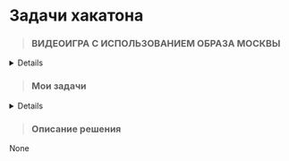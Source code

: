# Задачи хакатона
> ### ВИДЕОИГРА С ИСПОЛЬЗОВАНИЕМ ОБРАЗА МОСКВЫ

<details>
АКТУАЛЬНОСТЬ
Индустрия видеоигр растет с каждым днем и уже давно относится не только к развлекательному сегменту. С помощью игр пользователи часто получают образовательный и культурологический контент, знакомятся с историей и исследуют различные локации, воссозданные по облику реально существующих городов и мировых столиц.

Однако на сегодняшний день образ Москвы в видеоиграх представлен только отдельными достопримечательностями или текстовыми описаниями и практически не используется в качестве полноценного игрового мира.

В этой связи создание игр, где будут отражены «знаковые» локации российской столицы, позволит стимулировать развитие российской гейм-индустрии, вовлечь новых игроков в созданные российскими разработчиками игры, которые также могут быть использованы в культурной, туристической, образовательной и других сферах города

ОПИСАНИЕ ЗАДАЧИ
Разработайте видеоигру с использованием образа Москвы в качестве игрового мира и с учетом следующих условий:

Игра должна быть новым игровым проектом, начатым и завершенным в течение проведения хакатона;
Разрешается использовать ресурсы ассет сторов;
Можно использовать любой игровой движок, языки программирования или инструменты;
Игра должна запускаться на Windows, на эмуляторе мобильной ОС или браузерах, не требуя дополнительного программного или аппаратного обеспечения;
Принимаются игры любых жанров. Допускается создание игры с технологией дополненной реальности

ДАННЫЕ
Набор обезличенных данных из внутренних систем, содержащий:
Локацию города;
Отдельные 3D объекты города

ТИП РЕШЕНИЯ
Прототип видеоигры для Windows/Web/Android
</details> 

> ### Мои задачи
<details>
  
Разработать 3-х мерный ресурс (карту, локации игры).
### Результаты:
- [Папка со скринами модели](https://drive.google.com/drive/folders/1wKLD8JYnCt5Apsa_PmsMBZrYbxcYzX_P?usp=share_link)
- [3D модель Москвы](https://drive.google.com/file/d/1kAgnL4xbFgYYX98OXQ5vcQdGk93X70hH/view?usp=share_link)
- [terrein поверхность и космоснимок](https://drive.google.com/file/d/14m3l3YuJ9MYJY-_9Mfgk5LSEnhCPb1fV/view?usp=share_link)
- [Двумерная карта почтальона](https://drive.google.com/file/d/1Fzvj4Xq3RY8ttgEhcEesBlmpp3drfxim/view?usp=share_link)

</details>

> ### Описание решения
None



